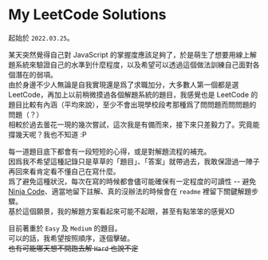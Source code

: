 # My LeetCode Solutions

起始於 `2022.03.25`。

某天突然覺得自己對 JavaScript 的掌握度應該足夠了，於是萌生了想要用線上解題系統來驗證自己的水準到什麼程度，以及希望可以透過這個做法訓練自己面對各個潛在的弱項。  
由於身邊不少人無論是自我實現還是爲了求職加分，大多數人第一個都是選 LeetCode，再加上以前稍微摸過各個解題系統的題目，我感覺也是 LeetCode 的題目比較有內涵（平均來說），至少不會出現學校段考那種爲了問問題而問問題的問題（？）    
相較於過去曇花一現的幾次嘗試，這次我是有備而來，接下來只差毅力了。究竟能撐幾天呢？我也不知道 :P


每一道題目底下都會有一段短短的心得，或是對解題流程的補充。  
因爲我不希望這種記錄只是草草的「題目」、「答案」就帶過去，我敢保證過一陣子再回來看肯定看不懂自己在寫什麼。  
爲了避免這種狀況，每次在寫的時候都會儘可能確保有一定程度的可讀性 -- 避免 [Ninja Code](https://javascript.info/ninja-code)、適當地留下註解、真的沒辦法的時候會在 `readme` 裡留下關鍵解題步驟。  
基於這個願景，我的解題方案看起來可能不起眼，甚至有點笨笨的感覺XD


目前著重於 `Easy` 及 `Medium` 的題目。  
可以的話，我希望按照順序，逐個擊破。  
~~也有可能哪天想不開跑去解 `Hard` 也說不定~~